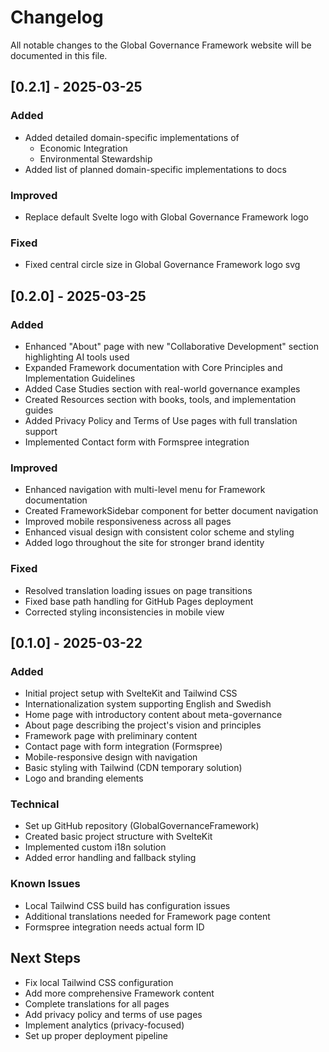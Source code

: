 # Changelog

All notable changes to the Global Governance Framework website will be documented in this file.

## [0.2.1] - 2025-03-25

### Added
- Added detailed domain-specific implementations of
  - Economic Integration
  - Environmental Stewardship
- Added list of planned domain-specific implementations to docs

### Improved
- Replace default Svelte logo with Global Governance Framework logo

### Fixed
- Fixed central circle size in Global Governance Framework logo svg 

## [0.2.0] - 2025-03-25

### Added
- Enhanced "About" page with new "Collaborative Development" section highlighting AI tools used
- Expanded Framework documentation with Core Principles and Implementation Guidelines
- Added Case Studies section with real-world governance examples
- Created Resources section with books, tools, and implementation guides
- Added Privacy Policy and Terms of Use pages with full translation support
- Implemented Contact form with Formspree integration

### Improved
- Enhanced navigation with multi-level menu for Framework documentation
- Created FrameworkSidebar component for better document navigation
- Improved mobile responsiveness across all pages
- Enhanced visual design with consistent color scheme and styling
- Added logo throughout the site for stronger brand identity

### Fixed
- Resolved translation loading issues on page transitions
- Fixed base path handling for GitHub Pages deployment
- Corrected styling inconsistencies in mobile view

## [0.1.0] - 2025-03-22

### Added
- Initial project setup with SvelteKit and Tailwind CSS
- Internationalization system supporting English and Swedish
- Home page with introductory content about meta-governance
- About page describing the project's vision and principles
- Framework page with preliminary content
- Contact page with form integration (Formspree)
- Mobile-responsive design with navigation
- Basic styling with Tailwind (CDN temporary solution)
- Logo and branding elements

### Technical
- Set up GitHub repository (GlobalGovernanceFramework)
- Created basic project structure with SvelteKit
- Implemented custom i18n solution
- Added error handling and fallback styling

### Known Issues
- Local Tailwind CSS build has configuration issues
- Additional translations needed for Framework page content
- Formspree integration needs actual form ID

## Next Steps
- Fix local Tailwind CSS configuration
- Add more comprehensive Framework content
- Complete translations for all pages
- Add privacy policy and terms of use pages
- Implement analytics (privacy-focused)
- Set up proper deployment pipeline
